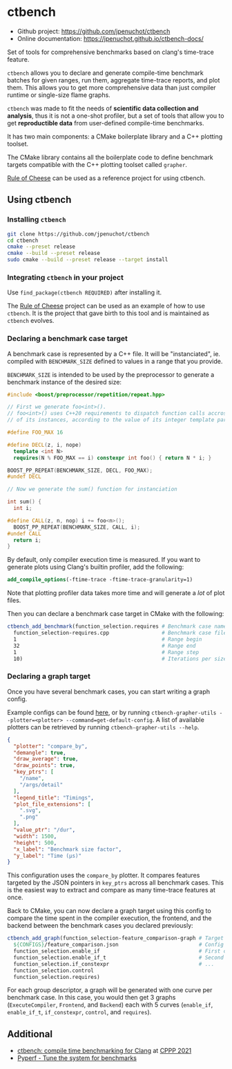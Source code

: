 # ctbench

- Github project: https://github.com/jpenuchot/ctbench
- Online documentation: https://jpenuchot.github.io/ctbench-docs/

Set of tools for comprehensive benchmarks based on clang's time-trace feature.

`ctbench` allows you to declare and generate compile-time benchmark batches for
given ranges, run them, aggregate time-trace reports, and plot them.
This allows you to get more comprehensive data than just compiler runtime
or single-size flame graphs.

`ctbench` was made to fit the needs of **scientific data collection
and analysis**, thus it is not a one-shot profiler, but a set of tools that
allow you to get **reproductible data** from user-defined compile-time
benchmarks.

It has two main components: a CMake boilerplate library and a C++ plotting
toolset.

The CMake library contains all the boilerplate code to define benchmark targets
compatible with the C++ plotting toolset called `grapher`.

[Rule of Cheese](https://github.com/jpenuchot/rule-of-cheese) can be used as a
reference project for using ctbench.

## Using ctbench

### Installing `ctbench`

```sh
git clone https://github.com/jpenuchot/ctbench
cd ctbench
cmake --preset release
cmake --build --preset release
sudo cmake --build --preset release --target install
```

### Integrating `ctbench` in your project

Use `find_package(ctbench REQUIRED)` after installing it.

The [Rule of Cheese](https://github.com/JPenuchot/rule-of-cheese) project can be
used as an example of how to use `ctbench`. It is the project that gave birth to
this tool and is maintained as `ctbench` evolves.

### Declaring a benchmark case target

A benchmark case is represented by a C++ file. It will be "instanciated", ie.
compiled with `BENCHMARK_SIZE` defined to values in a range that you provide.

`BENCHMARK_SIZE` is intended to be used by the preprocessor to generate a
benchmark instance of the desired size:

```cpp
#include <boost/preprocessor/repetition/repeat.hpp>

// First we generate foo<int>().
// foo<int>() uses C++20 requirements to dispatch function calls accross 16
// of its instances, according to the value of its integer template parameter.

#define FOO_MAX 16

#define DECL(z, i, nope)                                                       \
  template <int N>                                                             \
  requires(N % FOO_MAX == i) constexpr int foo() { return N * i; }

BOOST_PP_REPEAT(BENCHMARK_SIZE, DECL, FOO_MAX);
#undef DECL

// Now we generate the sum() function for instanciation

int sum() {
  int i;

#define CALL(z, n, nop) i += foo<n>();
  BOOST_PP_REPEAT(BENCHMARK_SIZE, CALL, i);
#undef CALL
  return i;
}
```

By default, only compiler execution time is measured.
If you want to generate plots using Clang's builtin profiler, add the following:

```cmake
add_compile_options(-ftime-trace -ftime-trace-granularity=1)
```

Note that plotting profiler data takes more time
and will generate a *lot* of plot files.

Then you can declare a benchmark case target in CMake with the following:

```cmake
ctbench_add_benchmark(function_selection.requires # Benchmark case name
  function_selection-requires.cpp                 # Benchmark case file
  1                                               # Range begin
  32                                              # Range end
  1                                               # Range step
  10)                                             # Iterations per size
```

### Declaring a graph target

Once you have several benchmark cases, you can start writing a graph config.

Example configs can be found [here](
https://github.com/JPenuchot/ctbench/tree/main/grapher/configs), or by running
`ctbench-grapher-utils --plotter=<plotter> --command=get-default-config`. A list
of available plotters can be retrieved by running
`ctbench-grapher-utils --help`.

```json
{
  "plotter": "compare_by",
  "demangle": true,
  "draw_average": true,
  "draw_points": true,
  "key_ptrs": [
    "/name",
    "/args/detail"
  ],
  "legend_title": "Timings",
  "plot_file_extensions": [
    ".svg",
    ".png"
  ],
  "value_ptr": "/dur",
  "width": 1500,
  "height": 500,
  "x_label": "Benchmark size factor",
  "y_label": "Time (µs)"
}
```

This configuration uses the `compare_by` plotter. It compares features targeted
by the JSON pointers in `key_ptrs` across all benchmark cases. This is the
easiest way to extract and compare as many time-trace features at once.

Back to CMake, you can now declare a graph target using this config to compare
the time spent in the compiler execution, the frontend, and the backend between
the benchmark cases you declared previously:

```cmake
ctbench_add_graph(function_selection-feature_comparison-graph # Target name
  ${CONFIGS}/feature_comparison.json                          # Config
  function_selection.enable_if                                # First case
  function_selection.enable_if_t                              # Second case
  function_selection.if_constexpr                             # ...
  function_selection.control
  function_selection.requires)
```

For each group descriptor, a graph will be generated with one curve
per benchmark case. In this case, you would then get 3 graphs
(`ExecuteCompiler`, `Frontend`, and `Backend`) each with 5 curves (`enable_if`,
`enable_if_t`, `if_constexpr`, `control`, and `requires`).

## Additional

- [ctbench: compile time benchmarking for Clang](
  https://www.youtube.com/watch?v=1RZY6skM0Rc) at [CPPP 2021](
  https://cppp.fr/schedule2021/)
- [Pyperf - Tune the system for benchmarks](
  https://pyperf.readthedocs.io/en/latest/system.html)
